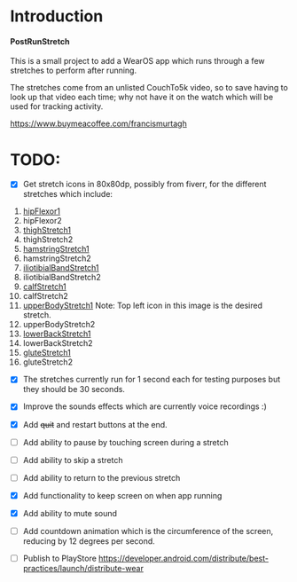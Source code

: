 # Introduction

#### PostRunStretch

This is a small project to add a WearOS app which runs through a few stretches to perform after running.

The stretches come from an unlisted CouchTo5k video, so to save having to look up that video each time; why not have it on the watch which will be used for tracking activity.

https://www.buymeacoffee.com/francismurtagh

# TODO:

- [x] Get stretch icons in 80x80dp, possibly from fiverr, for the different stretches which include:
1. [hipFlexor1](https://thumbs.dreamstime.com/b/man-doing-half-kneeling-hip-flexor-stretch-exercise-man-doing-half-kneeling-hip-flexor-stretch-exercise-flat-vector-illustration-220734795.jpg)
1. hipFlexor2
1. [thighStretch1](https://thumbs.dreamstime.com/z/standing-quadriceps-stretch-sport-exersice-silhouettes-woman-doing-exercise-workout-training-vector-illustration-standing-136707526.jpg)
1. thighStretch2
1. [hamstringStretch1](https://thumbs.dreamstime.com/b/basic-rgb-220571865.jpg)
1. hamstringStretch2
1. [iliotibialBandStretch1](https://i.ytimg.com/vi/GodaVDAhOYQ/maxresdefault.jpg)
1. iliotibialBandStretch2
1. [calfStretch1](https://media.istockphoto.com/vectors/-vector-id1147247749?k=20&m=1147247749&s=612x612&w=0&h=hpa5pn8rVQ1OmYfs0y-Ber_niiNQl351YFM8QPB4fZw=)
1. calfStretch2
1. [upperBodyStretch1](https://media.istockphoto.com/vectors/back-stretching-woman-doing-exercise-for-back-pain-vector-id1151521577?k=20&m=1151521577&s=612x612&w=0&h=MSeK3loPiIs_2SOqz-Fg_TDOKtMPL4--uuyPMSH79RA=) Note: Top left icon in this image is the desired stretch.
1. upperBodyStretch2
1. [lowerBackStretch1](https://previews.123rf.com/images/comotomo/comotomo1901/comotomo190100512/126198327-knee-to-chest-lower-back-stretch-sport-exersice-silhouettes-of-woman-doing-exercise-workout-training.jpg)
1. lowerBackStretch2
1. [gluteStretch1](https://c8.alamy.com/comp/JK15TY/runner-stretching-gluteus-maximus-muscles-knee-to-chest-buttocks-stretch-JK15TY.jpg)
1. gluteStretch2

- [x] The stretches currently run for 1 second each for testing purposes but they should be 30 seconds.
  
- [x] Improve the sounds effects which are currently voice recordings :)

- [x] Add ~~quit~~ and restart buttons at the end.

- [ ] Add ability to pause by touching screen during a stretch

- [ ] Add ability to skip a stretch

- [ ] Add ability to return to the previous stretch

- [x] Add functionality to keep screen on when app running

- [x] Add ability to mute sound

- [ ] Add countdown animation which is the circumference of the screen, reducing by 12 degrees per second.

- [ ] Publish to PlayStore https://developer.android.com/distribute/best-practices/launch/distribute-wear

